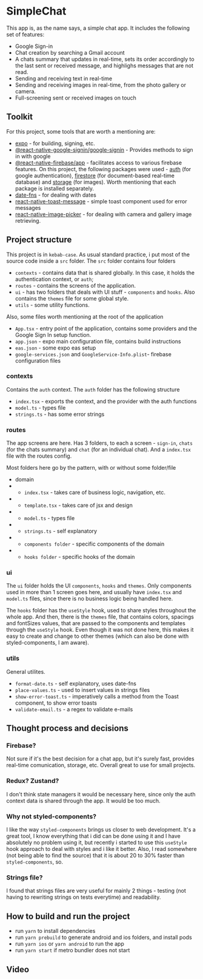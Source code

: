 # SimpleChat

This app is, as the name says, a simple chat app. It includes the following set of features:

- Google Sign-in
- Chat creation by searching a Gmail account
- A chats summary that updates in real-time, sets its order accordingly to the last sent or received message, and highlighs messages that are not read.
- Sending and receiving text in real-time
- Sending and receiving images in real-time, from the photo gallery or camera.
- Full-screening sent or received images on touch

## Toolkit

For this project, some tools that are worth a mentioning are:

- [expo](https://expo.dev/) - for building, signing, etc.
- [@react-native-google-signin/google-signin](https://github.com/react-native-google-signin/google-signin) - Provides methods to sign in with google
- [@react-native-firebase/app](https://rnfirebase.io/) - facilitates access to various firebase features. On this project, the following packages were used - [auth](https://rnfirebase.io/auth/usage) (for google authentication), [firestore](https://rnfirebase.io/firestore/usage) (for document-based real-time database) and [storage](https://rnfirebase.io/storage/usage) (for images). Worth mentioning that each package is installed separately.
- [date-fns](https://date-fns.org/) - for dealing with dates
- [react-native-toast-message](https://github.com/calintamas/react-native-toast-message) - simple toast component used for error messages
- [react-native-image-picker](https://github.com/react-native-image-picker/react-native-image-picker) - for dealing with camera and gallery image retrieving.

## Project structure

This project is in `kebab-case`.
As usual standard practice, i put most of the source code inside a `src` folder. The `src` folder contains four folders

- `contexts` - contains data that is shared globally. In this case, it holds the authentication context, or `auth`;
- `routes` - contains the screens of the application.
- `ui` - has two folders that deals with UI stuff - `components` and `hooks`. Also contains the `themes` file for some global style.
- `utils` - some utility functions.

Also, some files worth mentioning at the root of the application

- `App.tsx` - entry point of the application, contains some providers and the Google Sign In setup function.
- `app.json` - expo main configuration file, contains build instructions
- `eas.json` - some expo eas setup
- `google-services.json` and `GoogleService-Info.plist`- firebase configuration files

### contexts

Contains the `auth` context. The `auth` folder has the following structure

- `index.tsx` - exports the context, and the provider with the auth functions
- `model.ts` - types file
- `strings.ts` - has some error strings

### routes

The app screens are here. Has 3 folders, to each a screen - `sign-in`, `chats` (for the chats summary) and `chat` (for an individual chat). And a `index.tsx` file with the routes config.

Most folders here go by the pattern, with or without some folder/file

- domain
- - `index.tsx` - takes care of business logic, navigation, etc.
- - `template.tsx` - takes care of jsx and design
- - `model.ts` - types file
- - `strings.ts` - self explanatory
- - `components folder` - specific components of the domain
- - `hooks folder` - specific hooks of the domain

### ui

The `ui` folder holds the UI `components`, `hooks` and `themes`. Only components used in more than 1 screen goes here, and usually have `index.tsx` and `model.ts` files, since there is no business logic being handled here.

The `hooks` folder has the `useStyle` hook, used to share styles throughout the whole app. And then, there is the `themes` file, that contains colors, spacings and fontSizes values, that are passed to the components and templates through the `useStyle` hook. Even though it was not done here, this makes it easy to create and change to other themes (which can also be done with styled-components, I am aware).

### utils

General utilites.

- `format-date.ts` - self explanatory, uses date-fns
- `place-values.ts` - used to insert values in strings files
- `show-error-toast.ts` - imperatively calls a method from the Toast component, to show error toasts
- `validate-email.ts` - a regex to validate e-mails

## Thought process and decisions

### Firebase?

Not sure if it's the best decision for a chat app, but it's surely fast, provides real-time comunication, storage, etc. Overall great to use for small projects.

### Redux? Zustand?

I don't think state managers it would be necessary here, since only the auth context data is shared through the app. It would be too much.

### Why not styled-components?

I like the way `styled-components` brings us closer to web development. It's a great tool, I know everything that i did can be done using it and I have absolutely no problem using it, but recently i started to use this `useStyle` hook approach to deal with styles and i like it better. Also, I read somewhere (not being able to find the source) that it is about 20 to 30% faster than `styled-components`, so.

### Strings file?

I found that strings files are very useful for mainly 2 things - testing (not having to rewriting strings on tests everytime) and readability.

## How to build and run the project

- run `yarn` to install dependencies
- run `yarn prebuild` to generate android and ios folders, and install pods
- run `yarn ios` or `yarn android` to run the app
- run `yarn start` if metro bundler does not start

## Video

